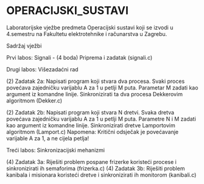 # OPERACIJSKI_SUSTAVI
Laboratorijske vježbe predmeta Operacijski sustavi koji se izvodi u  4.semestru na Fakultetu elektrotehnike i računarstva u Zagrebu. 

Sadržaj vježbi

Prvi labos: Signali - (4 boda) Priprema i zadatak (signali.c)   

Drugi labos: Višezadaćni rad

(2) Zadatak 2a: Napisati program koji stvara dva procesa. Svaki proces povećava zajedničku varijablu A za 1 u petlji M  puta. Parametar M zadati kao argument iz komandne linije. Sinkronizirati ta dva procesa Dekkerovim algoritmom (Dekker.c)

(2) Zadatak 2b: Napisati program koji stvara N dretvi. Svaka dretva povećava zajedničku varijablu A za 1 u petlji M  puta. Parametre N i M zadati kao argument iz komandne linije. Sinkronizirati dretve Lamportovim algoritmom (Lamport.c)
Napomena: Kritični odsječak je povećavanje varijable A za 1, a ne cijela petlja!

Treći labos: Sinkronizacijski mehanizmi

(4) Zadatak 3a: Riješiti problem pospane frizerke koristeći procese i sinkronizirati ih semaforima (frizerka.c)
(4) Zadatak 3b: Riješiti problem kanibala i misionara koristeći dretve i sinkronizirati ih monitorom (kanibali.c)


